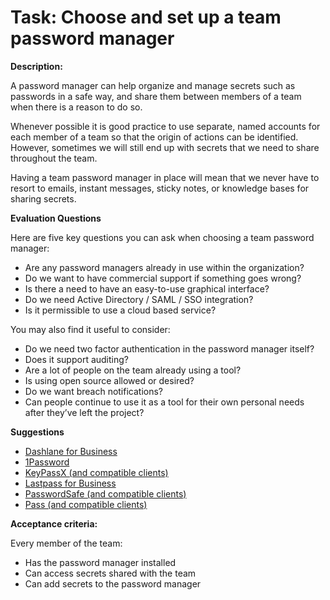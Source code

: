# Task: Choose and set up a team password manager

**Description:**

A password manager can help organize and manage secrets such as passwords in a
safe way, and share them between members of a team when there is a reason to do
so.

Whenever possible it is good practice to use separate, named accounts for each
member of a team so that the origin of actions can be
identified. However, sometimes we will still end up with secrets that
we need to share throughout the team.

Having a team password manager in place will mean that we never have
to resort to emails, instant messages, sticky notes, or knowledge
bases for sharing secrets.

**Evaluation Questions**

Here are five key questions you can ask when choosing a team password manager:

* Are any password managers already in use within the organization?
* Do we want to have commercial support if something goes wrong?
* Is there a need to have an easy-to-use graphical interface?
* Do we need Active Directory / SAML / SSO integration?
* Is it permissible to use a cloud based service?

You may also find it useful to consider:

* Do we need two factor authentication in the password manager itself?
* Does it support auditing?
* Are a lot of people on the team already using a tool?
* Is using open source allowed or desired?
* Do we want breach notifications?
* Can people continue to use it as a tool for their own personal needs after they’ve left the project?

**Suggestions**

* [Dashlane for Business](https://www.dashlane.com/business)
* [1Password](https://1password.com/teams/)
* [KeyPassX (and compatible clients)](https://www.keepassx.org/)
* [Lastpass for Business](https://www.lastpass.com/business)
* [PasswordSafe (and compatible clients)](https://pwsafe.org/)
* [Pass (and compatible clients)](https://www.passwordstore.org/)

**Acceptance criteria:**

Every member of the team:

* Has the password manager installed
* Can access secrets shared with the team
* Can add secrets to the password manager


